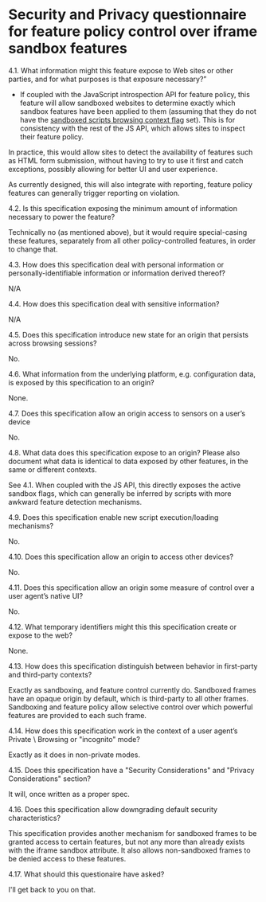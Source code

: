 # Security and Privacy questionnaire for feature policy control over iframe sandbox features

4.1. What information might this feature expose to Web sites or other parties, and for what purposes
is that exposure necessary?”

* If coupled with the JavaScript introspection API for feature policy, this feature will allow
sandboxed websites to determine exactly which sandbox features have been applied to them (assuming
that they do not have the [sandboxed scripts browsing context
flag](https://html.spec.whatwg.org/#sandboxed-scripts-browsing-context-flag) set). This
is for consistency with the rest of the JS API, which allows sites to inspect their feature policy.

In practice, this would allow sites to detect the availability of features such as HTML form
submission, without having to try to use it first and catch exceptions, possibly allowing for better
UI and user experience.

As currently designed, this will also integrate with reporting, feature policy features can generally
trigger reporting on violation. 

4.2. Is this specification exposing the minimum amount of information necessary to power the feature?

Technically no (as mentioned above), but it would require special-casing these features, separately
from all other policy-controlled features, in order to change that.

4.3. How does this specification deal with personal information or personally-identifiable information
or information derived thereof?

N/A

4.4. How does this specification deal with sensitive information?

N/A

4.5. Does this specification introduce new state for an origin that persists across browsing sessions?

No.

4.6. What information from the underlying platform, e.g. configuration data, is exposed by this
specification to an origin?

None.

4.7. Does this specification allow an origin access to sensors on a user’s device

No.

4.8. What data does this specification expose to an origin? Please also document what data is identical
to data exposed by other features, in the same or different contexts.

See 4.1. When coupled with the JS API, this directly exposes the active sandbox flags, which can generally
be inferred by scripts with more awkward feature detection mechanisms.

4.9. Does this specification enable new script execution/loading mechanisms?

No.

4.10. Does this specification allow an origin to access other devices?

No.

4.11. Does this specification allow an origin some measure of control over a user agent’s native UI?

No.

4.12. What temporary identifiers might this this specification create or expose to the web?

None.

4.13. How does this specification distinguish between behavior in first-party and third-party contexts?

Exactly as sandboxing, and feature control currently do. Sandboxed frames have an opaque origin by default,
which is third-party to all other frames. Sandboxing and feature policy allow selective control over which
powerful features are provided to each such frame.

4.14. How does this specification work in the context of a user agent’s Private \ Browsing or "incognito" mode?

Exactly as it does in non-private modes.

4.15. Does this specification have a "Security Considerations" and "Privacy Considerations" section?

It will, once written as a proper spec.

4.16. Does this specification allow downgrading default security characteristics?

This specification provides another mechanism for sandboxed frames to be granted access to certain features,
but not any more than already exists with the iframe sandbox attribute. It also allows non-sandboxed frames
to be denied access to these features.

4.17. What should this questionaire have asked?

I'll get back to you on that.
